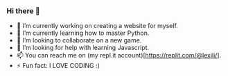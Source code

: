 ### Hi there 👋



- 🔭 I’m currently working on creating a website for myself.
- 🌱 I’m currently learning how to master Python.
- 👯 I’m looking to collaborate on a new game.
- 🤔 I’m looking for help with learning Javascript.
- 📫 You can reach me on (my repl.it account)[https://replit.com/@lexili/].
- ⚡ Fun fact: I LOVE CODING :)

